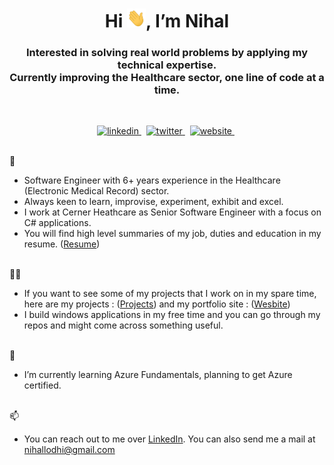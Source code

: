 <p><h1 align="center"><c>Hi <img src="https://raw.githubusercontent.com/ABSphreak/ABSphreak/master/gifs/Hi.gif" height=30 width=30/>, I’m Nihal</c></h1></p>

<p><h3 align="center">Interested in solving real world problems by applying my technical expertise.<br>
   Currently improving the Healthcare sector, one line of code at a time.</h3></p>
     
<br>     
<p align="center">
  <a href="https://www.linkedin.com/in/nihallodhi" rel="nofollow noreferrer">
    <img src="https://img.shields.io/badge/LinkedIn-0077B5?style=for-the-badge&logo=linkedin&logoColor=white" alt="linkedin"> 
  </a> &nbsp; 
  <a href="https://www.twitter.com/nihallodhi" rel="nofollow noreferrer">
    <img src="https://img.shields.io/badge/Twitter-1DA1F2?style=for-the-badge&logo=twitter&logoColor=white" alt="twitter">
  </a> &nbsp;
  <a href="https://www.nihallodhi.in" rel="nofollow noreferrer">
    <img src="https://img.shields.io/badge/website-000000?style=for-the-badge&logo=About.me&logoColor=white" alt="website">
  </a> &nbsp;
</p>
<br>
👀
<ul>
     <li>Software Engineer with 6+ years experience in the Healthcare (Electronic Medical Record) sector.</li>
     <li>Always keen to learn, improvise, experiment, exhibit and excel.</li>
     <li>I work at Cerner Heathcare as Senior Software Engineer with a focus on C# applications.</li>
     <li>You will find high level summaries of my job, duties and education in my resume. (<a href="http://nihallodhi.in/Resume%20-%20Nihal%20LODHI.pdf)">Resume</a>) </li>
</ul>
<br>
👨‍💻
<ul>
     <li>If you want to see some of my projects that I work on in my spare time, here are my projects : (<a href="www.nihallodhi.in/#projects">Projects</a>) and my portfolio site : (<a href="www.nihallodhi.in">Wesbite</a>) </li>
     <li>I build  windows applications in my free time and you can go through my repos and might come across something useful. </li>
</ul>
<br>
🌱
<ul> 
     <li>I’m currently learning Azure Fundamentals, planning to get Azure certified.
</ul>
<br>
📫
<ul>
     <li>You can reach out to me over <a href="https://www.linkedin.com/in/nihallodhi">LinkedIn</a>. You can also send me a mail at <a href="mailto:nihallodhi@gmail.com">nihallodhi@gmail.com</a></li>
</ul>
<!---
nihallodhi/nihallodhi is a ✨ special ✨ repository because its `README.md` (this file) appears on your GitHub profile.
You can click the Preview link to take a look at your changes.
--->

